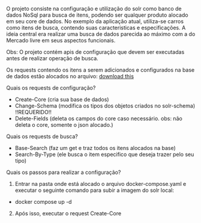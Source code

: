 O projeto consiste na configuração e utilização do solr como banco de dados NoSql para busca de itens, podendo ser qualquer produto alocado em seu core de dados.
No exemplo da aplicação atual, utiliza-se carros como itens de busca, contendo suas caracteristicas e especificações. A ideia central era realizar uma busca de dados
parecida ao máximo com a do Mercado livre em seus aspectos funcionais.

Obs: O projeto contém apis de configuração que devem ser executadas antes de realizar operação de busca. 

Os requests contendo os itens a serem adicionados e configurados na base de dados estão alocados no arquivo: [download this](Requests.json)

Quais os requests de configuração?
* Create-Core (cria sua base de dados)
* Change-Schema (modifica os tipos dos objetos criados no solr-schema) !!REQUERIDO!!
* Delete-Fields (deleta os campos do core caso necessário. obs: não deleta o core, somente o json alocado.)

Quais os requests de busca?
* Base-Search (faz um get e traz todos os itens alocados na base)
* Search-By-Type (ele busca o item especifico que deseja trazer pelo seu tipo)

Quais os passos para realizar a configuração?

1. Entrar na pasta onde está alocado o arquivo docker-compose.yaml e executar o seguinte comando para subir a imagem do solr local:
* docker compose up -d

2. Após isso, executar o request Create-Core



